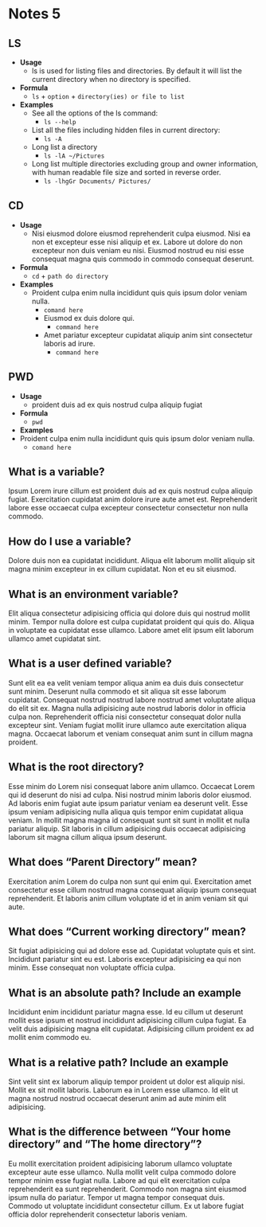 # Notes 5

## LS
* **Usage**
  * ls is used for listing files and directories. By default it will list the current directory when no directory is specified.
* **Formula**
  * `ls` + `option` + `directory(ies) or file to list`
* **Examples**
  * See all the options of the ls command:
    * `ls --help`
  * List all the files including hidden files in current directory:
    * `ls -A`
  * Long list a directory
    * `ls -lA ~/Pictures`
  * Long list multiple directories excluding group and owner information, with human readable file size and sorted in reverse order.
    * `ls -lhgGr Documents/ Pictures/`


## CD
- **Usage**
  - Nisi eiusmod dolore eiusmod reprehenderit culpa eiusmod. Nisi ea non et excepteur esse nisi aliquip et ex. Labore ut dolore do non excepteur non duis veniam eu nisi. Eiusmod nostrud eu nisi esse consequat magna quis commodo in commodo consequat deserunt. 
- **Formula**
  - `cd` + `path do directory`
- **Examples**
  - Proident culpa enim nulla incididunt quis quis ipsum dolor veniam nulla.
    - `comand here`
    - Eiusmod ex duis dolore qui.
      - `command here`
    - Amet pariatur excepteur cupidatat aliquip anim sint consectetur laboris ad irure.
      - `command here`

## PWD
- **Usage**
  - proident duis ad ex quis nostrud culpa aliquip fugiat
- **Formula**
  - `pwd`
- **Examples**
- Proident culpa enim nulla incididunt quis quis ipsum dolor veniam nulla.
  - `comand here`

## What is a variable?
Ipsum Lorem irure cillum est proident duis ad ex quis nostrud culpa aliquip fugiat. Exercitation cupidatat anim dolore irure aute amet est. Reprehenderit labore esse occaecat culpa excepteur consectetur consectetur non nulla commodo.
## How do I use a variable?
Dolore duis non ea cupidatat incididunt. Aliqua elit laborum mollit aliquip sit magna minim excepteur in ex cillum cupidatat. Non et eu sit eiusmod.
## What is an environment variable?
Elit aliqua consectetur adipisicing officia qui dolore duis qui nostrud mollit minim. Tempor nulla dolore est culpa cupidatat proident qui quis do. Aliqua in voluptate ea cupidatat esse ullamco. Labore amet elit ipsum elit laborum ullamco amet cupidatat sint.
## What is a user defined variable?
Sunt elit ea ea velit veniam tempor aliqua anim ea duis duis consectetur sunt minim. Deserunt nulla commodo et sit aliqua sit esse laborum cupidatat. Consequat nostrud nostrud labore nostrud amet voluptate aliqua do elit sit ex. Magna nulla adipisicing aute nostrud laboris dolor in officia culpa non. Reprehenderit officia nisi consectetur consequat dolor nulla excepteur sint. Veniam fugiat mollit irure ullamco aute exercitation aliqua magna. Occaecat laborum et veniam consequat anim sunt in cillum magna proident.
## What is the root directory?
Esse minim do Lorem nisi consequat labore anim ullamco. Occaecat Lorem qui id deserunt do nisi ad culpa. Nisi nostrud minim laboris dolor eiusmod. Ad laboris enim fugiat aute ipsum pariatur veniam ea deserunt velit. Esse ipsum veniam adipisicing nulla aliqua quis tempor enim cupidatat aliqua veniam. In mollit magna magna id consequat sunt sit sunt in mollit et nulla pariatur aliquip. Sit laboris in cillum adipisicing duis occaecat adipisicing laborum sit magna cillum aliqua ipsum deserunt.
## What does “Parent Directory” mean?
Exercitation anim Lorem do culpa non sunt qui enim qui. Exercitation amet consectetur esse cillum nostrud magna consequat aliquip ipsum consequat reprehenderit. Et laboris anim cillum voluptate id et in anim veniam sit qui aute.
## What does “Current working directory” mean?
Sit fugiat adipisicing qui ad dolore esse ad. Cupidatat voluptate quis et sint. Incididunt pariatur sint eu est. Laboris excepteur adipisicing ea qui non minim. Esse consequat non voluptate officia culpa.
## What is an absolute path? Include an example
Incididunt enim incididunt pariatur magna esse. Id eu cillum ut deserunt mollit esse ipsum et nostrud incididunt adipisicing cillum culpa fugiat. Ea velit duis adipisicing magna elit cupidatat. Adipisicing cillum proident ex ad mollit enim commodo eu.
## What is a relative path? Include an example
Sint velit sint ex laborum aliquip tempor proident ut dolor est aliquip nisi. Mollit ex sit mollit laboris. Laborum ea in Lorem esse ullamco. Id elit ut magna nostrud nostrud occaecat deserunt anim ad aute minim elit adipisicing.
## What is the difference between “Your home directory” and “The home directory”?
Eu mollit exercitation proident adipisicing laborum ullamco voluptate excepteur aute esse ullamco. Nulla mollit velit culpa commodo dolore tempor minim esse fugiat nulla. Labore ad qui elit exercitation culpa reprehenderit ea sunt reprehenderit. Commodo non magna sint eiusmod ipsum nulla do pariatur. Tempor ut magna tempor consequat duis. Commodo ut voluptate incididunt consectetur cillum. Ex ut labore fugiat officia dolor reprehenderit consectetur laboris veniam.